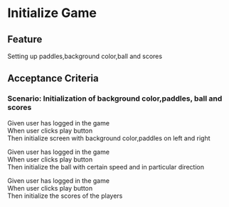 # Initialize Game

## Feature

Setting up paddles,background color,ball and scores

## Acceptance Criteria

### Scenario: Initialization of background color,paddles, ball and scores

Given user has logged in the game  
When user clicks play button  
Then initialize screen with background color,paddles on left and right  

Given user has logged in the game  
When user clicks play button  
Then initialize the ball with certain speed and in particular direction  

Given user has logged in the game  
When user clicks play button  
Then initialize the scores of the players
